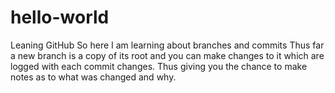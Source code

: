 # hello-world
Leaning GitHub 
So here I am learning about branches and commits
Thus far a new branch is a copy of its root and you can make changes to it which are logged with each commit changes. Thus giving you the chance to make notes as to what was changed and why.
